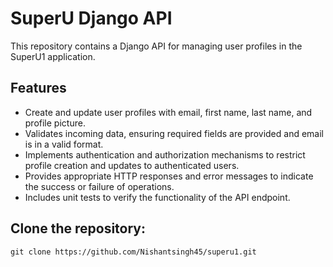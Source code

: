 # SuperU Django API

This repository contains a Django API for managing user profiles in the SuperU1 application.

## Features

- Create and update user profiles with email, first name, last name, and profile picture.
- Validates incoming data, ensuring required fields are provided and email is in a valid format.
- Implements authentication and authorization mechanisms to restrict profile creation and updates to authenticated users.
- Provides appropriate HTTP responses and error messages to indicate the success or failure of operations.
- Includes unit tests to verify the functionality of the API endpoint.



## Clone the repository:

   ```shell
   git clone https://github.com/Nishantsingh45/superu1.git
